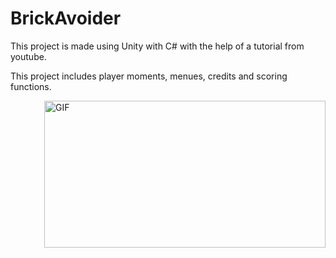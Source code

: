 # BrickAvoider

This project is made using Unity with C# with the help of a tutorial from youtube.

This project includes player moments, menues, credits and scoring functions. 

<img align="right" alt="GIF" src="https://media.giphy.com/media/XeZk8fwUTIN7vFSFpG/giphy.gif" width="450" height="235" />
